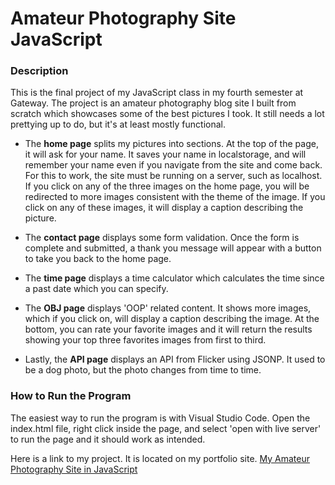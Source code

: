 # Amateur Photography Site JavaScript

### Description
This is the final project of my JavaScript class in my fourth semester at Gateway. The project is an amateur photography blog site I built from scratch which showcases some of the best pictures I took. It still needs a lot prettying up to do, but it's at least mostly functional.
- The **home page** splits my pictures into sections. At the top of the page, it will ask for your name. It saves your name in localstorage, and will remember your name even if you navigate from the site and come back. For this to work, the site must be running on a server, such as localhost. If you click on any of the three images on the home page, you will be redirected to more images consistent with the theme of the image. If you click on any of these images, it will display a caption describing the picture.

- The **contact page** displays some form validation. Once the form is complete and submitted, a thank you message will appear with a button to take you back to the home page.
- The **time page** displays a time calculator which calculates the time since a past date which you can specify.
- The **OBJ page** displays 'OOP' related content. It shows more images, which if you click on, will display a caption describing the image. At the bottom, you can rate your favorite images and it will return the results showing your top three favorites images from first to third.
- Lastly, the **API page** displays an API from Flicker using JSONP. It used to be a dog photo, but the photo changes from time to time.

### How to Run the Program
The easiest way to run the program is with Visual Studio Code. Open the index.html file, right click inside the page, and select 'open with live server' to run the page and it should work as intended.

Here is a link to my project. It is located on my portfolio site.
[My Amateur Photography Site in JavaScript](https://www.aswebdev.com/projects/js_gtc_final_project/index.html)

